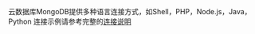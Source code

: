 ﻿云数据库MongoDB提供多种语言连接方式，如Shell，PHP，Node.js，Java，Python
连接示例请参考完整的[连接说明](http://tce.fsphere.cn/document/product/240/3563)